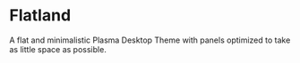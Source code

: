 # Flatland

A flat and minimalistic Plasma Desktop Theme with panels optimized to take as little space as possible.
